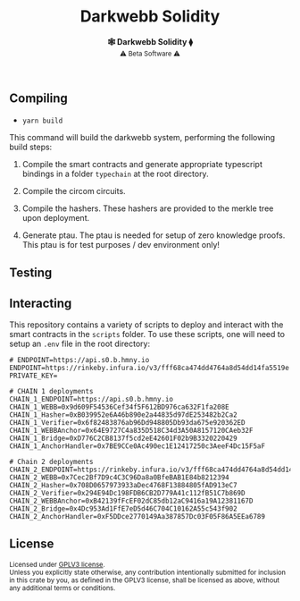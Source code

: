 <h1 align="center">Darkwebb Solidity</h1>

<p align="center">
    <strong>🕸️  Darkwebb Solidity  ⧫</strong>
    <br />
    <sub> ⚠️ Beta Software ⚠️ </sub>
</p>

<br />

## Compiling

- `yarn build`

This command will build the darkwebb system, performing the following build steps:

1. Compile the smart contracts and generate appropriate typescript bindings in a folder `typechain` at the root directory.

2. Compile the circom circuits.

3. Compile the hashers. These hashers are provided to the merkle tree upon deployment.

4. Generate ptau. The ptau is needed for setup of zero knowledge proofs. This ptau is for test purposes / dev environment only!

## Testing 

## Interacting

This repository contains a variety of scripts to deploy and interact with the smart contracts in the `scripts` folder. To use these scripts, one will need to setup an `.env` file in the root directory:

```
# ENDPOINT=https://api.s0.b.hmny.io
ENDPOINT=https://rinkeby.infura.io/v3/fff68ca474dd4764a8d54dd14fa5519e
PRIVATE_KEY=

# CHAIN 1 deployments
CHAIN_1_ENDPOINT=https://api.s0.b.hmny.io
CHAIN_1_WEBB=0x9d609F54536Cef34f5F612BD976ca632F1fa208E
CHAIN_1_Hasher=0xB039952e6A46b890e2a44835d97dE253482b2Ca2
CHAIN_1_Verifier=0x6f82483876ab96Dd948805Db93da675e920362ED
CHAIN_1_WEBBAnchor=0x64E9727C4a835D518C34d3A50A8157120CAeb32F
CHAIN_1_Bridge=0xD776C2CB8137f5cd2eE42601F02b9B3320220429
CHAIN_1_AnchorHandler=0x7BE9CCe0Ac490ec1E12417250c3AeeF4Dc15F5aF

# Chain 2 deployments
CHAIN_2_ENDPOINT=https://rinkeby.infura.io/v3/fff68ca474dd4764a8d54dd14fa5519e
CHAIN_2_WEBB=0x7Cec2Bf7D9c4C3C96Da8a0BfeBAB1E84b8212394
CHAIN_2_Hasher=0x708D0657973933aDec4768F13884805fAD913eC7
CHAIN_2_Verifier=0x294E94Dc198FDB6CB2D779A41c112fB51C7b869D
CHAIN_2_WEBBAnchor=0xB42139fFcEF02dC85db12aC9416a19A12381167D
CHAIN_2_Bridge=0x4Dc953Ad1FfE7eD5d46C704C10162A55c543f902
CHAIN_2_AnchorHandler=0xF5DDce2770149Aa387857Dc03F05F86A5EEa6789
```

## License

<sup>
Licensed under <a href="LICENSE">GPLV3 license</a>.
</sup>

<br/>

<sub>
Unless you explicitly state otherwise, any contribution intentionally submitted
for inclusion in this crate by you, as defined in the GPLV3 license, shall
be licensed as above, without any additional terms or conditions.
</sub>

